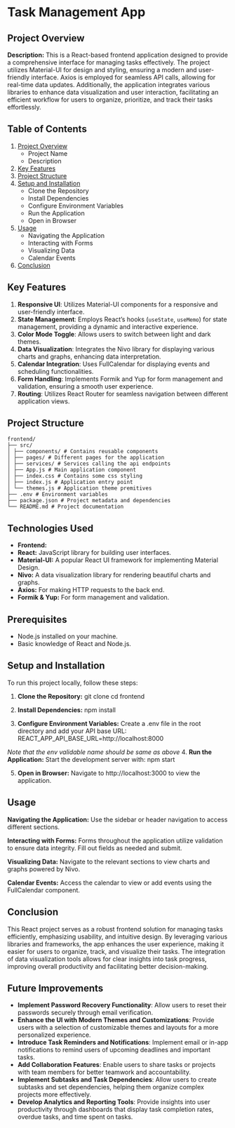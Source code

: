 # Task Management App

## Project Overview

**Description:**
This is a React-based frontend application designed to provide a comprehensive interface for managing tasks effectively. The project utilizes Material-UI for design and styling, ensuring a modern and user-friendly interface. Axios is employed for seamless API calls, allowing for real-time data updates. Additionally, the application integrates various libraries to enhance data visualization and user interaction, facilitating an efficient workflow for users to organize, prioritize, and track their tasks effortlessly.

## Table of Contents

1. [Project Overview](#project-overview)
   - Project Name
   - Description
2. [Key Features](#key-features)
3. [Project Structure](#project-structure)
4. [Setup and Installation](#setup-and-installation)
   - Clone the Repository
   - Install Dependencies
   - Configure Environment Variables
   - Run the Application
   - Open in Browser
5. [Usage](#usage)
   - Navigating the Application
   - Interacting with Forms
   - Visualizing Data
   - Calendar Events
6. [Conclusion](#conclusion)

## Key Features

1. **Responsive UI**: Utilizes Material-UI components for a responsive and user-friendly interface.
2. **State Management**: Employs React’s hooks (`useState`, `useMemo`) for state management, providing a dynamic and interactive experience.
3. **Color Mode Toggle**: Allows users to switch between light and dark themes.
4. **Data Visualization**: Integrates the Nivo library for displaying various charts and graphs, enhancing data interpretation.
5. **Calendar Integration**: Uses FullCalendar for displaying events and scheduling functionalities.
6. **Form Handling**: Implements Formik and Yup for form management and validation, ensuring a smooth user experience.
7. **Routing**: Utilizes React Router for seamless navigation between different application views.

## Project Structure

```plaintext
frontend/
├── src/
│ ├── components/ # Contains reusable components
│ ├── pages/ # Different pages for the application
│ ├── services/ # Services calling the api endpoints
│ ├── App.js # Main application component
│ ├── index.css # Contains some css styling
│ ├── index.js # Application entry point
│ └── themes.js # Application theme premitives
├── .env # Environment variables
├── package.json # Project metadata and dependencies
└── README.md # Project documentation
```

## Technologies Used

- **Frontend:**
- **React:** JavaScript library for building user interfaces.
- **Material-UI:** A popular React UI framework for implementing Material Design.
- **Nivo:** A data visualization library for rendering beautiful charts and graphs.
- **Axios:** For making HTTP requests to the back end.
- **Formik & Yup:** For form management and validation.

## Prerequisites

- Node.js installed on your machine.
- Basic knowledge of React and Node.js.

## Setup and Installation

To run this project locally, follow these steps:

1. **Clone the Repository:**
   git clone <repository-url>
   cd frontend

2. **Install Dependencies:**
   npm install

3. **Configure Environment Variables:**
   Create a .env file in the root directory and add your API base URL:
   REACT_APP_API_BASE_URL=http://localhost:8000

_Note that the env validable name should be same as above_ 4. **Run the Application:**
Start the development server with:
npm start

5. **Open in Browser:**
   Navigate to http://localhost:3000 to view the application.

## Usage

**Navigating the Application:** Use the sidebar or header navigation to access different sections.

**Interacting with Forms:** Forms throughout the application utilize validation to ensure data integrity. Fill out fields as needed and submit.

**Visualizing Data:** Navigate to the relevant sections to view charts and graphs powered by Nivo.

**Calendar Events:** Access the calendar to view or add events using the FullCalendar component.

## Conclusion

This React project serves as a robust frontend solution for managing tasks efficiently, emphasizing usability, and intuitive design. By leveraging various libraries and frameworks, the app enhances the user experience, making it easier for users to organize, track, and visualize their tasks. The integration of data visualization tools allows for clear insights into task progress, improving overall productivity and facilitating better decision-making.

## Future Improvements

- **Implement Password Recovery Functionality**: Allow users to reset their passwords securely through email verification.
- **Enhance the UI with Modern Themes and Customizations**: Provide users with a selection of customizable themes and layouts for a more personalized experience.
- **Introduce Task Reminders and Notifications**: Implement email or in-app notifications to remind users of upcoming deadlines and important tasks.
- **Add Collaboration Features**: Enable users to share tasks or projects with team members for better teamwork and accountability.
- **Implement Subtasks and Task Dependencies**: Allow users to create subtasks and set dependencies, helping them organize complex projects more effectively.
- **Develop Analytics and Reporting Tools**: Provide insights into user productivity through dashboards that display task completion rates, overdue tasks, and time spent on tasks.

